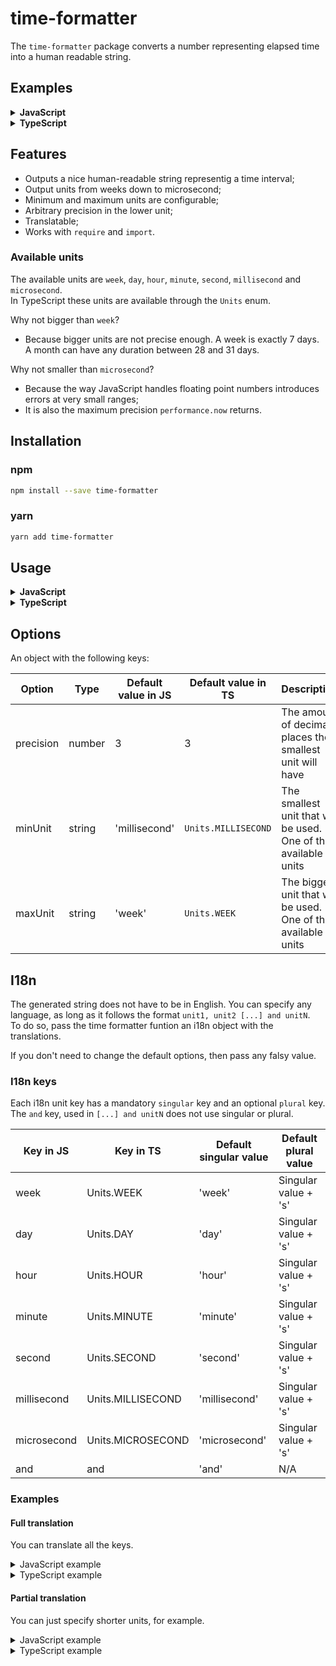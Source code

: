 # time-formatter

The `time-formatter` package converts a number representing elapsed time into a human readable string.

## Examples

<details>
<summary><strong>JavaScript</strong></summary>

```js
import { formatTime } from '@rwf-projects/time-formatter';

const formattedTime = formatTime(4.256128);
// 4 seconds and 256.128 milliseconds
```

```js
import { formatTime } from '@rwf-projects/time-formatter';

const options = { minUnit: 'second', maxUnit: 'hour' };
const formattedTime = formatTime(94592, options);
// 26 hours, 16 minutes and 32 seconds
```

```js
import { formatTime } from '@rwf-projects/time-formatter';

const options = { precision: 1, minUnit: 'microsecond' };
const formattedTime = formatTime(792496.032064128, options);
// 1 week, 2 days, 4 hours, 8 minutes, 16 seconds, 32 milliseconds and 64.1 microseconds
```

</details>

<details>
<summary><strong>TypeScript</strong></summary>

```ts
import { formatTime } from '@rwf-projects/time-formatter';

const formattedTime: string = formatTime(4.256128);
// 4 seconds and 256.128 milliseconds
```

```ts
import { formatTime, Options, Units } from '@rwf-projects/time-formatter';

const options: Partial<Options> = { minUnit: Units.SECOND, maxUnit: Units.HOUR };
const formattedTime: string = formatTime(94592, options);
// 26 hours, 16 minutes and 32 seconds
```

```ts
import { formatTime, Options, Units } from '@rwf-projects/time-formatter';

const options: Partial<Options> = { precision: 1, minUnit: Units.MICROSECOND };
const formattedTime: string = formatTime(792496.032064128, options);
// 1 week, 2 days, 4 hours, 8 minutes, 16 seconds, 32 milliseconds and 64.1 microseconds
```

</details>

## Features

- Outputs a nice human-readable string representig a time interval;
- Output units from weeks down to microsecond;
- Minimum and maximum units are configurable;
- Arbitrary precision in the lower unit;
- Translatable;
- Works with `require` and `import`.

### Available units

The available units are `week`, `day`, `hour`, `minute`, `second`, `millisecond` and `microsecond`.  
In TypeScript these units are available through the `Units` enum.

Why not bigger than `week`?

- Because bigger units are not precise enough. A week is exactly 7 days. A month can have any duration between 28 and 31
  days.

Why not smaller than `microsecond`?

- Because the way JavaScript handles floating point numbers introduces errors at very small ranges;
- It is also the maximum precision `performance.now` returns.

## Installation

### npm

```bash
npm install --save time-formatter
```

### yarn

```bash
yarn add time-formatter
```

## Usage

<details>
<summary><strong>JavaScript</strong></summary>

Start by importing.

```js
import { formatTime } from '@rwf-projects/time-formatter';
```

... or requiring.

```js
const { formatTime } = require('@rwf-projects/time-formatter');
```

Then

```js
const formattedTime = formatTime(time, [options], [i18n]);
```

</details>

<details>
<summary><strong>TypeScript</strong></summary>

```ts
import { formatTime, Options, I18n } from '@rwf-projects/time-formatter';

const formattedTime: string = formatTime(time, [options], [i18n]);
```

</details>

## Options

An object with the following keys:

| Option    | Type   | Default value in JS | Default value in TS | Description                                                     |
| --------- | ------ | ------------------- | ------------------- | --------------------------------------------------------------- |
| precision | number | 3                   | 3                   | The amount of decimal places the smallest unit will have        |
| minUnit   | string | 'millisecond'       | `Units.MILLISECOND` | The smallest unit that will be used. One of the available units |
| maxUnit   | string | 'week'              | `Units.WEEK`        | The biggest unit that will be used. One of the available units  |

## I18n

The generated string does not have to be in English. You can specify any language, as long as it follows the
format `unit1, unit2 [...] and unitN`.  
To do so, pass the time formatter funtion an i18n object with the translations.

If you don't need to change the default options, then pass any falsy value.

### I18n keys

Each i18n unit key has a mandatory `singular` key and an optional `plural` key.  
The `and` key, used in `[...] and unitN` does not use singular or plural.

| Key in JS   | Key in TS         | Default singular value | Default plural value |
| ----------- | ----------------- | ---------------------- | -------------------- |
| week        | Units.WEEK        | 'week'                 | Singular value + 's' |
| day         | Units.DAY         | 'day'                  | Singular value + 's' |
| hour        | Units.HOUR        | 'hour'                 | Singular value + 's' |
| minute      | Units.MINUTE      | 'minute'               | Singular value + 's' |
| second      | Units.SECOND      | 'second'               | Singular value + 's' |
| millisecond | Units.MILLISECOND | 'millisecond'          | Singular value + 's' |
| microsecond | Units.MICROSECOND | 'microsecond'          | Singular value + 's' |
| and         | and               | 'and'                  | N/A                  |

### Examples

#### Full translation

You can translate all the keys.

<details>
<summary>JavaScript example</summary>

```js
const fullI18n = {
  week: {
    singular: 'semana'
  },
  day: {
    singular: 'dia'
  },
  hour: {
    singular: 'hora'
  },
  minute: {
    singular: 'minuto'
  },
  second: {
    singular: 'segundo'
  },
  millisecond: {
    singular: 'milissegundo'
  },
  microsecond: {
    singular: 'microssegundo'
  },
  and: 'e'
};

const formattedTime = formatTime(694861.001001, null, fullI18n);
// 1 semana, 1 dia, 1 hora, 1 minuto, 1 segundo e 1.001 milissegundos
```

</details>

<details>
<summary>TypeScript example</summary>

```ts
const fullI18n: I18n = {
  [Units.WEEK]: {
    singular: 'semana'
  },
  [Units.DAY]: {
    singular: 'dia'
  },
  [Units.HOUR]: {
    singular: 'hora'
  },
  [Units.MINUTE]: {
    singular: 'minuto'
  },
  [Units.SECOND]: {
    singular: 'segundo'
  },
  [Units.MILLISECOND]: {
    singular: 'milissegundo'
  },
  [Units.MICROSECOND]: {
    singular: 'microssegundo'
  },
  and: 'e'
};

const formattedTime: string = formatTime(694861.001001, null, fullI18n);
// 1 semana, 1 dia, 1 hora, 1 minuto, 1 segundo e 1.001 milissegundos
```

</details>

#### Partial translation

You can just specify shorter units, for example.

<details>
<summary>JavaScript example</summary>

```js
const options = { minUnit: 'microsecond' };

const partialI18n = {
  millisecond: {
    singular: 'ms',
    plural: 'ms'
  },
  microsecond: {
    singular: 'μs',
    plural: 'μs'
  }
};

const formattedTime = formatTime(694861.001001, options, partialI18n);
// 1 week, 1 day, 1 hour, 1 minute, 1 second, 1 ms and 1 μs
```

</details>

<details>
<summary>TypeScript example</summary>

```ts
const options: Partial<Options> = { minUnit: 'microsecond' };

const partialI18n: Partial<I18n> = {
  millisecond: {
    singular: 'ms',
    plural: 'ms'
  },
  microsecond: {
    singular: 'μs',
    plural: 'μs'
  }
};

const formattedTime: string = formatTime(694861.001001, options, partialI18n);
// 1 week, 1 day, 1 hour, 1 minute, 1 second, 1 ms and 1 μs
```

</details>
